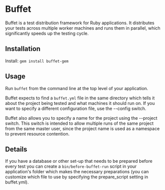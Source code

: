 # Buffet

Buffet is a test distribution framework for Ruby applications. It distributes
your tests across multiple worker machines and runs them in parallel, which
significantly speeds up the testing cycle.

## Installation

Install: `gem install buffet-gem`

## Usage

Run `buffet` from the command line at the top level of your application.

Buffet expects to find a `buffet.yml` file in the same directory which tells it
about the project being tested and what machines it should run on. If you want
to specify a different configuration file, use the --config switch.

Buffet also allows you to specify a name for the project using the --project
switch. This switch is intended to allow multiple runs of the same project
from the same master user, since the project name is used as a namespace to
prevent resource contention.

## Details

If you have a database or other set-up that needs to be prepared before every
test you can create a `bin/before-buffet-run` script in your application's
folder which makes the necessary preparations (you can customize which file
to use by specifying the prepare_script setting in buffet.yml).
